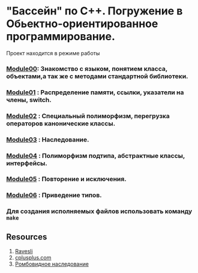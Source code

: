 # "Бассейн" по С++. Погружение в Обьектно-ориентированное программирование.
Проект находится в режиме работы 

### [Module00](https://github.com/odgigodji/CPP/tree/master/CPP00): Знакомство с языком, понятием класса, объектами,а так же с методами стандартной библиотеки.

### [Module01](https://github.com/odgigodji/CPP/tree/master/CPP01) : Распределение памяти, ссылки, указатели на члены, switch.

### [Module02](https://github.com/odgigodji/CPP/tree/master/CPP02) : Специальный полиморфизм, перегрузка операторов канонические классы.

### [Module03](https://github.com/odgigodji/CPP/tree/master/CPP03) : Наследование.

### [Module04](https://github.com/odgigodji/CPP/tree/master/CPP04) : Полиморфизм подтипа, абстрактные классы, интерфейсы.

### [Module05](https://github.com/odgigodji/CPP/tree/master/CPP05) : Повторение и исключения.

### [Module06](https://github.com/odgigodji/CPP/tree/master/CPP06) : Приведение типов.

### Для создания исполняемых файлов использовать команду `make`

## Resources
1. [Ravesli](https://ravesli.com/uroki-cpp/)
2. [cplusplus.com](https://www.cplusplus.com/)
3. [Ромбовидное наследование](https://www.youtube.com/watch?v=oqpx7L5ipbw&ab_channel=%23SimpleCode)
